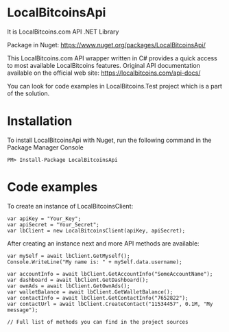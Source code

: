 # LocalBitcoinsApi
It is LocalBitcoins.com API .NET Library

Package in Nuget: https://www.nuget.org/packages/LocalBitcoinsApi/

This LocalBitcoins.com API wrapper written in C# provides a quick access to most available LocalBitcoins features.
Original API documentation available on the official web site: https://localbitcoins.com/api-docs/

You can look for code examples in LocalBitcoins.Test project which is a part of the solution.
# Installation
To install LocalBitcoinsApi with Nuget, run the following command in the Package Manager Console
```
PM> Install-Package LocalBitcoinsApi
```
# Code examples
To create an instance of LocalBitcoinsClient:
```
var apiKey = "Your_Key";
var apiSecret = "Your_Secret";
var lbClient = new LocalBitcoinsClient(apiKey, apiSecret);
```
After creating an instance next and more API methods are available:
```
var mySelf = await lbClient.GetMyself();
Console.WriteLine("My name is: " + mySelf.data.username);

var accountInfo = await lbClient.GetAccountInfo("SomeAccountName");
var dashboard = await lbClient.GetDashboard();
var ownAds = await lbClient.GetOwnAds();
var walletBalance = await lbClient.GetWalletBalance();
var contactInfo = await lbClient.GetContactInfo("7652822");
var contactUrl = await lbClient.CreateContact("11534457", 0.1M, "My message");

// Full list of methods you can find in the project sources
```

